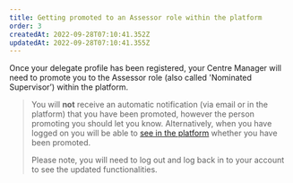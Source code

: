 ```yaml
---
title: Getting promoted to an Assessor role within the platform
order: 3
createdAt: 2022-09-28T07:10:41.352Z
updatedAt: 2022-09-28T07:10:41.355Z
---
```

Once your delegate profile has been registered, your Centre Manager will need to promote you to the Assessor role (also called 'Nominated Supervisor’) within the platform.​

> You will **not** receive an automatic notification (via email or in the platform) that you have been promoted, however the person promoting you should let you know. Alternatively, when you have logged on you will be able to [see in the platform](switching-applications) whether you have been promoted. ​
>
> ​Please note, you will need to log out and log back in to your account to see the updated functionalities.